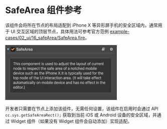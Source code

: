 # SafeArea 组件参考

该组件会将所在节点的布局适配到 iPhone X 等异形屏手机的安全区域内，通常用于 UI 交互区域的顶层节点，具体用法可参考官方范例 [example-cases/02_ui/16_safeArea/SafeArea.fire](https://github.com/cocos-creator/example-cases/tree/master/assets/cases/02_ui/16_safeArea)。

![Renderings](./safearea/renderings.png)

开发者只需要在节点上添加该组件，无需任何设置，该组件在启用时会通过 API `cc.sys.getSafeAreaRect();` 获取到当前 iOS 或 Android 设备的安全区域，并通过 Widget 组件（如果没有 Widget 组件会自动添加）实现适配。